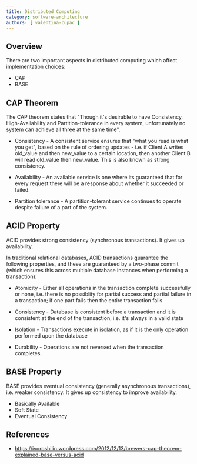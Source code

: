 ```yaml
---
title: Distributed Computing
category: software-architecture
authors: [ valentina-cupac ]
---
```


## Overview

There are two important aspects in distributed computing which affect implementation choices:
* CAP
* BASE

## CAP Theorem

The CAP theorem states that "Though it's desirable to have Consistency, High-Availability and Partition-tolerance in every system, unfortunately no system can achieve all three at the same time".

* Consistency - A consistent service ensures that "what you read is what you get", based on the rule of ordering updates - i.e. if Client A writes old_value and then new_value to a certain location, then another Client B will read old_value then new_value. This is also known as strong consistency.

* Availability - An available service is one where its guaranteed that for every request there will be a response about whether it succeeded or failed.

* Partition tolerance - A partition-tolerant service continues to operate despite failure of a part of the system.

## ACID Property

ACID provides strong consistency (synchronous transactions). It gives up availability.

In traditional relational databases, ACID transactions guarantee the following properties, and these are guaranteed by a two-phase commit (which ensures this across multiple database instances when performing a transaction):

* Atomicity - Either all operations in the transaction complete successfully or none, i.e. there is no possiblity for partial success and partial failure in a transaction; if one part fails then the entire transaction fails

* Consistency - Database is consistent before a transaction and it is consistent at the end of the transaction, i.e. it's always in a valid state

* Isolation - Transactions execute in isolation, as if it is the only operation performed upon the database

* Durability - Operations are not reversed when the transaction completes.

## BASE Property

BASE provides eventual consistency (generally asynchronous transactions), i.e. weaker consistency. It gives up consistency to improve availability.

* Basically Available
* Soft State
* Eventual Consistency

## References

* https://ivoroshilin.wordpress.com/2012/12/13/brewers-cap-theorem-explained-base-versus-acid
